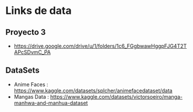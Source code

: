 # Links de data
## Proyecto 3
- https://drive.google.com/drive/u/1/folders/1c6_FGgbwawHggpFJG4T2TAPcSDvmC_PA
## DataSets
- Anime Faces : https://www.kaggle.com/datasets/splcher/animefacedataset/data
- Mangas Data : https://www.kaggle.com/datasets/victorsoeiro/manga-manhwa-and-manhua-dataset

